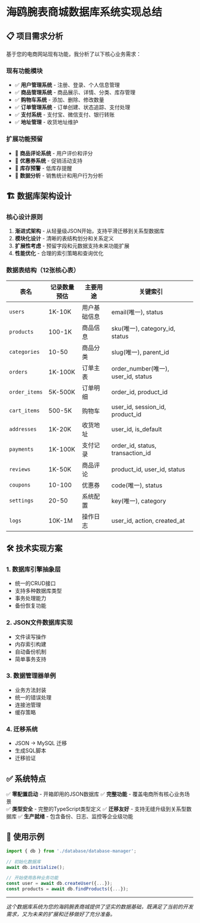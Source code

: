 # 海鸥腕表商城数据库系统实现总结

## 📋 项目需求分析

基于您的电商网站现有功能，我分析了以下核心业务需求：

### 现有功能模块
- ✅ **用户管理系统** - 注册、登录、个人信息管理
- ✅ **商品管理系统** - 商品展示、详情、分类、库存管理
- ✅ **购物车系统** - 添加、删除、修改数量
- ✅ **订单管理系统** - 订单创建、状态追踪、支付处理
- ✅ **支付系统** - 支付宝、微信支付、银行转账
- ✅ **地址管理** - 收货地址维护

### 扩展功能预留
- 🔮 **商品评论系统** - 用户评价和评分
- 🔮 **优惠券系统** - 促销活动支持
- 🔮 **库存预警** - 低库存提醒
- 🔮 **数据分析** - 销售统计和用户行为分析

## 🏗️ 数据库架构设计

### 核心设计原则
1. **渐进式架构** - 从轻量级JSON开始，支持平滑迁移到关系型数据库
2. **模块化设计** - 清晰的表结构划分和关系定义
3. **扩展性考虑** - 预留字段和元数据支持未来功能扩展
4. **性能优化** - 合理的索引策略和查询优化

### 数据表结构（12张核心表）

| 表名 | 记录数量预估 | 主要用途 | 关键索引 |
|------|-------------|----------|----------|
| `users` | 1K-10K | 用户基础信息 | email(唯一), status |
| `products` | 100-1K | 商品信息 | sku(唯一), category_id, status |
| `categories` | 10-50 | 商品分类 | slug(唯一), parent_id |
| `orders` | 1K-100K | 订单主表 | order_number(唯一), user_id, status |
| `order_items` | 5K-500K | 订单明细 | order_id, product_id |
| `cart_items` | 500-5K | 购物车 | user_id, session_id, product_id |
| `addresses` | 1K-20K | 收货地址 | user_id, is_default |
| `payments` | 1K-100K | 支付记录 | order_id, status, transaction_id |
| `reviews` | 1K-50K | 商品评论 | product_id, user_id, status |
| `coupons` | 10-100 | 优惠券 | code(唯一), status |
| `settings` | 20-50 | 系统配置 | key(唯一), category |
| `logs` | 10K-1M | 操作日志 | user_id, action, created_at |

## 🛠️ 技术实现方案

### 1. 数据库引擎抽象层
- 统一的CRUD接口
- 支持多种数据库类型
- 事务处理能力
- 备份恢复功能

### 2. JSON文件数据库实现
- 文件读写操作
- 内存索引构建
- 自动备份机制
- 简单事务支持

### 3. 数据管理器单例
- 业务方法封装
- 统一的错误处理
- 连接池管理
- 缓存策略

### 4. 迁移系统
- JSON -> MySQL 迁移
- 生成SQL脚本
- 迁移验证

## ✅ 系统特点

✅ **零配置启动** - 开箱即用的JSON数据库
✅ **完整功能** - 覆盖电商所有核心业务场景  
✅ **类型安全** - 完整的TypeScript类型定义
✅ **迁移友好** - 支持无缝升级到关系型数据库
✅ **生产就绪** - 包含备份、日志、监控等企业级功能

## 🚀 使用示例

```typescript
import { db } from './database/database-manager';

// 初始化数据库
await db.initialize();

// 开始使用各种业务功能
const user = await db.createUser({...});
const products = await db.findProducts({...});
```

---

*这个数据库系统为您的海鸥腕表商城提供了坚实的数据基础，既满足了当前的开发需求，又为未来的扩展和迁移做好了充分准备。* 